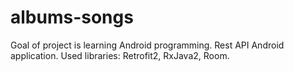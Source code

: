 # albums-songs

Goal of project is learning Android programming.
Rest API Android application. 
Used libraries: Retrofit2, RxJava2, Room.
